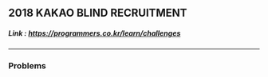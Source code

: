 ## 2018 KAKAO BLIND RECRUITMENT   
##### Link : https://programmers.co.kr/learn/challenges

---------
### Problems